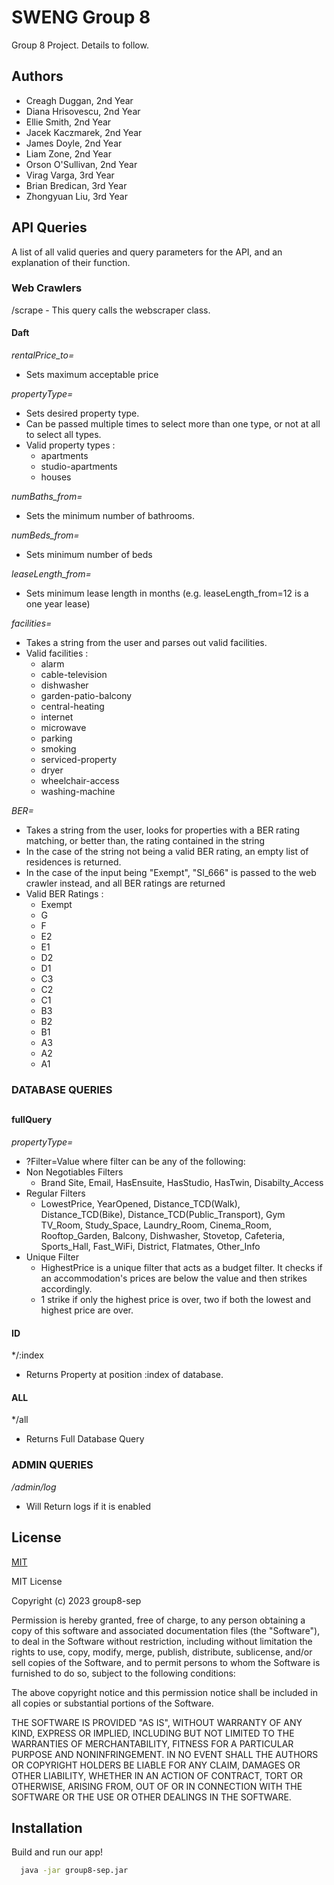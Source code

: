 # SWENG Group 8

Group 8 Project. Details to follow.

## Authors

- Creagh Duggan, 2nd Year
- Diana Hrisovescu, 2nd Year
- Ellie Smith, 2nd Year
- Jacek Kaczmarek, 2nd Year
- James Doyle, 2nd Year
- Liam Zone, 2nd Year
- Orson O'Sullivan, 2nd Year
- Virag Varga, 3rd Year
- Brian Bredican, 3rd Year
- Zhongyuan Liu, 3rd Year

## API Queries

A list of all valid queries and query parameters for the API, and an explanation of their function.

### Web Crawlers

/scrape - This query calls the webscraper class.

#### Daft  

*rentalPrice_to=* 
- Sets maximum acceptable price
  
*propertyType=*
- Sets desired property type. 
- Can be passed multiple times to select more than one type, or not at all to select all types.  
- Valid property types : 
  - apartments
  - studio-apartments
  - houses
  
*numBaths_from=*
- Sets the minimum number of bathrooms.
  
*numBeds_from=*
- Sets minimum number of beds
  
*leaseLength_from=*
- Sets minimum lease length in months (e.g. leaseLength_from=12 is a one year lease)
  
*facilities=*
- Takes a string from the user and parses out valid facilities.
- Valid facilities : 
  - alarm
  - cable-television
  - dishwasher
  - garden-patio-balcony
  - central-heating
  - internet
  - microwave
  - parking
  - smoking
  - serviced-property
  - dryer
  - wheelchair-access
  - washing-machine
     
*BER=*
 - Takes a string from the user, looks for properties with a BER rating matching, or better than, the rating contained in the string
 - In the case of the string not being a valid BER rating, an empty list of residences is returned.
 - In the case of the input being "Exempt", "SI_666" is passed to the web crawler instead, and all BER ratings are returned
 - Valid BER Ratings : 
    - Exempt
    - G
    - F
    - E2
    - E1
    - D2
    - D1
    - C3
    - C2
    - C1
    - B3
    - B2
    - B1
    - A3
    - A2
    - A1
    
    
### DATABASE QUERIES
## 

#### fullQuery  

*propertyType=*
- ?Filter=Value where filter can be any of the following:
- Non Negotiables Filters
    - Brand	Site, Email, HasEnsuite, HasStudio, HasTwin, Disabilty_Access 
- Regular Filters
    - LowestPrice, YearOpened, Distance_TCD(Walk), Distance_TCD(Bike), Distance_TCD(Public_Transport), Gym TV_Room, Study_Space, Laundry_Room, Cinema_Room, Rooftop_Garden, Balcony, Dishwasher, Stovetop, Cafeteria, Sports_Hall, Fast_WiFi, District, Flatmates, Other_Info
- Unique Filter
    -  HighestPrice is a unique filter that acts as a budget filter. It checks if an accommodation's prices are below the value and then strikes accordingly. 
    -  1 strike if only the highest price is over, two if both the lowest and highest price are over.

  
#### ID  

*/:index
- Returns Property at position :index of database.
  

#### ALL  

*/all
- Returns Full Database Query
  
### ADMIN QUERIES

*/admin/log*
  - Will Return logs if it is enabled



## License

[MIT](https://choosealicense.com/licenses/mit/)

MIT License

Copyright (c) 2023 group8-sep

Permission is hereby granted, free of charge, to any person obtaining a copy
of this software and associated documentation files (the "Software"), to deal
in the Software without restriction, including without limitation the rights
to use, copy, modify, merge, publish, distribute, sublicense, and/or sell
copies of the Software, and to permit persons to whom the Software is
furnished to do so, subject to the following conditions:

The above copyright notice and this permission notice shall be included in all
copies or substantial portions of the Software.

THE SOFTWARE IS PROVIDED "AS IS", WITHOUT WARRANTY OF ANY KIND, EXPRESS OR
IMPLIED, INCLUDING BUT NOT LIMITED TO THE WARRANTIES OF MERCHANTABILITY,
FITNESS FOR A PARTICULAR PURPOSE AND NONINFRINGEMENT. IN NO EVENT SHALL THE
AUTHORS OR COPYRIGHT HOLDERS BE LIABLE FOR ANY CLAIM, DAMAGES OR OTHER
LIABILITY, WHETHER IN AN ACTION OF CONTRACT, TORT OR OTHERWISE, ARISING FROM,
OUT OF OR IN CONNECTION WITH THE SOFTWARE OR THE USE OR OTHER DEALINGS IN THE
SOFTWARE.

## Installation

Build and run our app!

```bash
  java -jar group8-sep.jar
```

